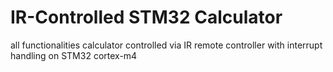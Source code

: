 # IR-Controlled STM32 Calculator
all functionalities calculator controlled via IR remote controller with interrupt handling on STM32 cortex-m4
